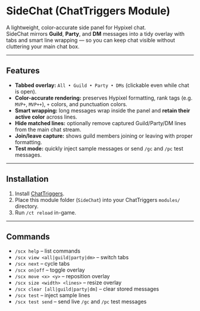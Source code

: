 # SideChat (ChatTriggers Module)

A lightweight, color-accurate side panel for Hypixel chat.  
SideChat mirrors **Guild**, **Party**, and **DM** messages into a tidy overlay with tabs and smart line wrapping — so you can keep chat visible without cluttering your main chat box.

---

## Features
- **Tabbed overlay:** `All • Guild • Party • DMs` (clickable even while chat is open).  
- **Color-accurate rendering:** preserves Hypixel formatting, rank tags (e.g. `MVP+`, `MVP++`), `+` colors, and punctuation colors.  
- **Smart wrapping:** long messages wrap inside the panel and **retain their active color** across lines.  
- **Hide matched lines:** optionally remove captured Guild/Party/DM lines from the main chat stream.  
- **Join/leave capture:** shows guild members joining or leaving with proper formatting.  
- **Test mode:** quickly inject sample messages or send `/gc` and `/pc` test messages.  

---

## Installation
1. Install [ChatTriggers](https://chattriggers.com/).  
2. Place this module folder (`SideChat`) into your ChatTriggers `modules/` directory.  
3. Run `/ct reload` in-game.

---

## Commands
- `/scx help` – list commands  
- `/scx view <all|guild|party|dm>` – switch tabs  
- `/scx next` – cycle tabs  
- `/scx on|off` – toggle overlay  
- `/scx move <x> <y>` – reposition overlay  
- `/scx size <width> <lines>` – resize overlay  
- `/scx clear [all|guild|party|dm]` – clear stored messages  
- `/scx test` – inject sample lines  
- `/scx test send` – send live `/gc` and `/pc` test messages  

